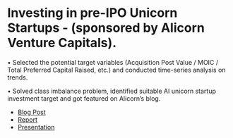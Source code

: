 # Investing in pre-IPO Unicorn Startups - (sponsored by Alicorn Venture Capitals). 

• Selected the potential target variables (Acquisition Post Value / MOIC / Total Preferred Capital Raised, etc.) and conducted time-series analysis on trends. 

• Solved class imbalance problem, identified suitable AI unicorn startup investment target and got featured on Alicorn’s blog. 

- [Blog Post]() 
- [Report](https://github.com/Lukastuong123/Python/blob/master/Project-%20Investing%20in%20pre-IPO%20Unicorn%20Startups%20(sponsored%20by%20Alicorn%20Venture%20Capitals)/Final%20Project%20Proposal.pdf) 
- [Presentation]()
